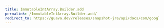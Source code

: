 ```yaml
---
title: ImmutableIntArray.Builder.add
permalink: /ImmutableIntArray.Builder.add/
redirect_to: https://guava.dev/releases/snapshot-jre/api/docs/com/google/common/primitives/ImmutableIntArray.Builder.html#add-int-
---
```

